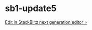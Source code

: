 # sb1-update5

[Edit in StackBlitz next generation editor ⚡️](https://stackblitz.com/~/github.com/drmas001/sb1-update5)